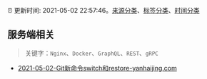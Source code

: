 :alarm_clock: 更新时间: 2021-05-02 22:57:46。[来源分类](../README.md)、[标签分类](../TAGS.md)、[时间分类](../TIMELINE.md)

## 服务端相关


> 关键字：`Nginx`、`Docker`、`GraphQL`、`REST`、`gRPC`



- [2021-05-02-Git新命令switch和restore-yanhaijing.com](https://blogread.cn/news/go.php?idItem=14317&url=http%3A%2F%2Fyanhaijing.com%2Fgit%2F2020%2F09%2F17%2Fgit-switch-and-restore%2F%3Fcomefrom%3Dhttps%253A%252F%252Fblogread.cn%252Fnews%252F) 